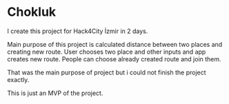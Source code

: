 # Chokluk



I create this project for Hack4City İzmir in 2 days. 

Main purpose of this project is calculated distance between two places and creating new route. User chooses two place and other inputs and app creates new route. People can choose already created route and join them. 

That was the main purpose of project but i could not finish the project exactly.

This is just an MVP of the project.
